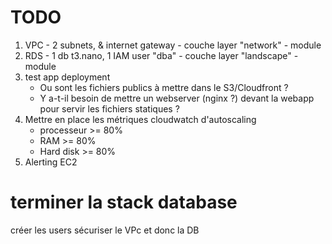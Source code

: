 # TODO

1. VPC - 2 subnets, & internet gateway - couche layer "network" - module
2. RDS - 1 db t3.nano, 1 IAM user "dba" - couche layer "landscape" - module
3. test app deployment
   - Ou sont les fichiers publics à mettre dans le S3/Cloudfront ?
   - Y a-t-il besoin de mettre un webserver (nginx ?) devant la webapp pour servir les fichiers statiques ?
4. Mettre en place les métriques cloudwatch d'autoscaling
   - processeur >= 80%
   - RAM >= 80%
   - Hard disk >= 80%
5. Alerting EC2



# terminer la stack database
créer les users
sécuriser le VPc et donc la DB
